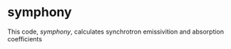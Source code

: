 # symphony

This code, *symphony*, calculates synchrotron emissivition and absorption coefficients 
